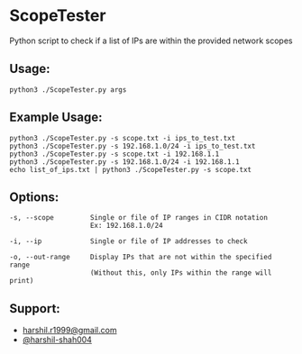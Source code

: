 ScopeTester
==============

Python script to check if a list of IPs are within the provided network scopes


## Usage:
    python3 ./ScopeTester.py args

## Example Usage:
    python3 ./ScopeTester.py -s scope.txt -i ips_to_test.txt
    python3 ./ScopeTester.py -s 192.168.1.0/24 -i ips_to_test.txt
    python3 ./ScopeTester.py -s scope.txt -i 192.168.1.1
    python3 ./ScopeTester.py -s 192.168.1.0/24 -i 192.168.1.1
    echo list_of_ips.txt | python3 ./ScopeTester.py -s scope.txt

## Options:
    -s, --scope         Single or file of IP ranges in CIDR notation
                        Ex: 192.168.1.0/24

    -i, --ip            Single or file of IP addresses to check

    -o, --out-range     Display IPs that are not within the specified range
                        (Without this, only IPs within the range will print)

## Support:
   * harshil.r1999@gmail.com
   * [@harshil-shah004](https://github.com/harshil-shah004)
   
    
